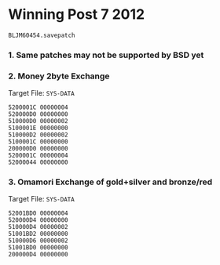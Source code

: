 #  Winning Post 7 2012 

`BLJM60454.savepatch`

### 1.  Same patches may not be supported by BSD yet
### 2. Money 2byte Exchange

Target File: `SYS-DATA`

```
5200001C 00000004
520000D0 00000000
510000D0 00000002
5100001E 00000000
510000D2 00000002
5100001C 00000000
200000D0 00000000
5200001C 00000004
52000044 00000000
```

### 3. Omamori Exchange of gold+silver and bronze/red

Target File: `SYS-DATA`

```
52001BD0 00000004
520000D4 00000000
510000D4 00000002
51001BD2 00000000
510000D6 00000002
51001BD0 00000000
200000D4 00000000
```

